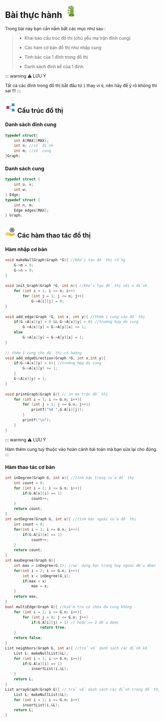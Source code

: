 #  Bài thực hành <img src="https://raw.githubusercontent.com/Zenfection/Image/master/2021/10/08-14-42-05-icons8-1_cute.png" width="45">

Trong bài này bạn cần nắm bắt các mục như sau : 

> - Khai báo cấu trúc đồ thị (chủ yếu ma trận đỉnh cung)
> 
> - Các hàm cơ bản đồ thị như nhập cung
>
> - Tính bậc của 1 đỉnh trong đồ thị
>
> - Danh sách đỉnh kề của 1 đỉnh

::: warning ⚠️ LƯU Ý

Tất cả các đỉnh trong đồ thị bắt đầu từ `1` thay vì `0`, nên hãy để ý rõ không thì sai !!!
:::

## <img src="https://raw.githubusercontent.com/Zenfection/Image/master/2021/10/08-14-44-57-icons8-tree_structure.png" width="35"> Cấu trúc đồ thị

### Danh sách đỉnh cung

```c
typedef struct{
    int A[MAX][MAX];
    int n; //số đỉnh
    int m; //số cung
}Graph;
```

### Danh sách cung

```c
typedef struct {
    int u, v;
    int w;
} Edge;
typedef struct {
    int n, m;
    Edge edges[MAX];
} Graph;
```

## <img src="https://raw.githubusercontent.com/Zenfection/Image/master/2021/10/08-14-45-33-icons8-service.png" width="35"> Các hàm thao tác đồ thị

### Hàm nhập cơ bản

```c
void makeNullGraph(Graph *G){ //khởi tạo đồ thị rỗng
    G->m = 0;
    G->n = 0;
}

void init_Graph(Graph *G, int n){ //khởi tạo đồ thị với n đỉnh
    for (int i = 1; i <= n; i++)
        for (int j = 1; j <= n; j++)
            G->A[i][j] = 0;
}

void add_edge(Graph *G, int x, int y){ //thêm 1 cung vào đồ thị
    if(G->A[x][y] > 0 && G->A[x][y] > 0) //trường hợp đa cung
        G->A[x][y] = G->A[y][x] += 1;
    else
        G->A[x][y] = G->A[y][x] = 1;
}

// thêm 1 cung cho đồ thị có hướng
void add_edgeDirection(Graph *G, int x,int y){ 
    if(G->A[x][y] > 0){ //trường hợp đa cung
        G->A[x][y] += 1;
    }
    G->A[x][y] = 1;
}

void printGraph(Graph G){ // in ma trận đồ thị 
    for (int i = 1; i <= G.n; i++){
        for (int j = 1; j <= G.n; j++){
            printf("%d ",G.A[i][j]);
        }
        printf("\n");
    }
}
```

::: warning ⚠️ LƯU Ý

Hàm thêm cung tuỳ thuộc vào hoàn cảnh bài toán mà bạn sửa lại cho đúng.
:::

### Hàm thao tác cơ bản

```c
int inDegree(Graph G, int x){ //tính bậc trong của đồ thị
    int count = 0;
    for (int i = 1; i <= G.n; i++){
        if(G.A[x][i] == 1)
            count++;
    }
    return count;
}
int outDegree(Graph G, int x){ //tính bậc ngoài của đồ thị
    int count = 0;
    for(int i = 1; i <= G.n; i++){
        if(G.A[i][x] == 1)
            count++;
    }
    return count;
}
int maxDegree(Graph G){
    int max = inDegree(G,1); //sử dụng bậc trong hay ngoài đều được
    for(int i = 2; i <= G.n; i++){
        int x = inDegree(G,i);
        if(max < x)
            max = x;
    }
    return max;
}
bool multiEdge(Graph G){ //kiểm tra có chứa đa cung không
    for (int i = 1; i <= G.n; i++){
        for (int j = 0; j <= G.n; j++)
            if(G.A[i][j] > 1) // hoặc == 2 đều được
                return true;
    }
    return false;
}
List neighbors(Graph G, int x){ //trả về danh sách các đỉnh kề
    List L; makeNullList(&L);
    for (int i = 1; i <= G.n; i++){
        if(G.A[x][i] == 1)
            insertList(i,&L);
    }
    return L;
}
List arrayGraph(Graph G){ // trả về danh sách các đỉnh trong đồ thị
    List L; makeNullList(&L);
    for (int i = 1; i <= G.n; i++)
        insertList(i,&L);
    return L;
}
```


<comment/>
